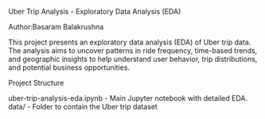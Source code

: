 Uber Trip Analysis - Exploratory Data Analysis (EDA)


Author:Basaram Balakrushna


This project presents an exploratory data analysis (EDA) of Uber trip data. The analysis aims to uncover patterns in ride frequency, time-based trends, and geographic insights to help understand user behavior, trip distributions, and potential business opportunities.



Project Structure


uber-trip-analysis-eda.ipynb - Main Jupyter notebook with detailed EDA.
data/ - Folder to contain the Uber trip dataset
